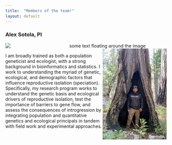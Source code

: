 ```yaml
---
title:  "Members of the team!"
layout: default
---
```


<h3>Alex Sotola, PI</h3>

<img src="/path/to/image.png" align="left" width="200px"/>
some text floating around the image

<img src="assets/IMG_0332.jpg" align="right" alt="Mimulus guttatus growing wild" width="200px"/>

I am broadly trained as both a population geneticist and ecologist, with a strong background in bioinformatics and statistics. I work to understanding the myriad of genetic, ecological, and demographic factors that influence reproductive isolation (speciation). Specifically, my research program works to understand the genetic basis and ecological drivers of reproductive isolation, test the importance of barriers to gene flow, and assess the consequences of introgression by integrating population and quantitative genetics and ecological principals in tandem with field work and experimental approaches.


<br clear="right"/>

